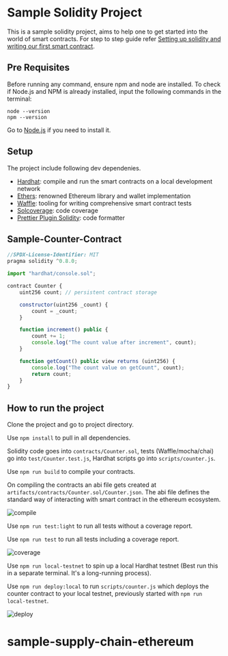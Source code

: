 # Sample Solidity Project

This is a sample solidity project, aims to help one to get started into the world of smart contracts. For step to step guide refer [Setting up solidity and writing our first smart contract](https://hashnode.com/preview/6236b3f0bef4c71aa6f111ac).

## Pre Requisites

Before running any command, ensure npm and node are installed. To check if Node.js and NPM is already installed, input the following commands in the terminal:

```
node --version
npm --version
```

Go to [Node.js](https://nodejs.org/en/) if you need to install it.

## Setup

The project include following dev dependenies.

- [Hardhat](https://github.com/nomiclabs/hardhat): compile and run the smart contracts on a local development network
- [Ethers](https://github.com/ethers-io/ethers.js/): renowned Ethereum library and wallet implementation
- [Waffle](https://github.com/EthWorks/Waffle): tooling for writing comprehensive smart contract tests
- [Solcoverage](https://github.com/sc-forks/solidity-coverage): code coverage
- [Prettier Plugin Solidity](https://github.com/prettier-solidity/prettier-plugin-solidity): code formatter

## Sample-Counter-Contract

```js
//SPDX-License-Identifier: MIT
pragma solidity ^0.8.0;

import "hardhat/console.sol";

contract Counter {
    uint256 count; // persistent contract storage

    constructor(uint256 _count) {
        count = _count;
    }

    function increment() public {
        count += 1;
        console.log("The count value after increment", count);
    }

    function getCount() public view returns (uint256) {
        console.log("The count value on getCount", count);
        return count;
    }
}
```

## How to run the project

Clone the project and go to project directory.

Use `npm install` to pull in all dependencies.

Solidity code goes into `contracts/Counter.sol`, tests (Waffle/mocha/chai) go into `test/Counter.test.js`, Hardhat scripts go into `scripts/counter.js`.

Use `npm run build` to compile your contracts.

On compiling the contracts an abi file gets created at `artifacts/contracts/Counter.sol/Counter.json`. The abi file defines the standard way of interacting with smart contract in the ethereum ecosystem.

![compile](https://github.com/GeekyAnts/sample-smart-contract-ethereum/blob/develop/assets/compile.png)

Use `npm run test:light` to run all tests without a coverage report.

Use `npm run test` to run all tests including a coverage report.

![coverage](https://github.com/GeekyAnts/sample-smart-contract-ethereum/blob/develop/assets/coverage.png)

Use `npm run local-testnet` to spin up a local Hardhat testnet (Best run this in a separate terminal. It's a long-running process).

Use `npm run deploy:local` to run `scripts/counter.js` which deploys the counter contract to your local testnet, previously started with `npm run local-testnet`.

![deploy](https://github.com/GeekyAnts/sample-smart-contract-ethereum/blob/develop/assets/deploy.png)
# sample-supply-chain-ethereum
